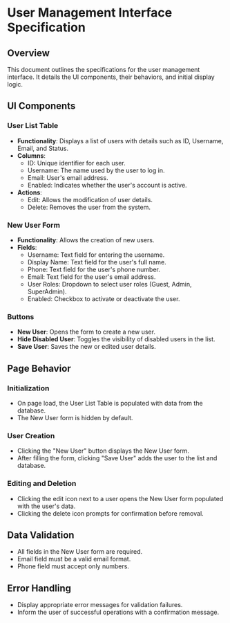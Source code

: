 # User Management Interface Specification

## Overview
This document outlines the specifications for the user management interface. It details the UI components, their behaviors, and initial display logic.

## UI Components

### User List Table
- **Functionality**: Displays a list of users with details such as ID, Username, Email, and Status.
- **Columns**:
  - ID: Unique identifier for each user.
  - Username: The name used by the user to log in.
  - Email: User's email address.
  - Enabled: Indicates whether the user's account is active.
- **Actions**:
  - Edit: Allows the modification of user details.
  - Delete: Removes the user from the system.

### New User Form
- **Functionality**: Allows the creation of new users.
- **Fields**:
  - Username: Text field for entering the username.
  - Display Name: Text field for the user's full name.
  - Phone: Text field for the user's phone number.
  - Email: Text field for the user's email address.
  - User Roles: Dropdown to select user roles (Guest, Admin, SuperAdmin).
  - Enabled: Checkbox to activate or deactivate the user.

### Buttons
- **New User**: Opens the form to create a new user.
- **Hide Disabled User**: Toggles the visibility of disabled users in the list.
- **Save User**: Saves the new or edited user details.

## Page Behavior

### Initialization
- On page load, the User List Table is populated with data from the database.
- The New User form is hidden by default.

### User Creation
- Clicking the "New User" button displays the New User form.
- After filling the form, clicking "Save User" adds the user to the list and database.

### Editing and Deletion
- Clicking the edit icon next to a user opens the New User form populated with the user's data.
- Clicking the delete icon prompts for confirmation before removal.

## Data Validation
- All fields in the New User form are required.
- Email field must be a valid email format.
- Phone field must accept only numbers.

## Error Handling
- Display appropriate error messages for validation failures.
- Inform the user of successful operations with a confirmation message.
